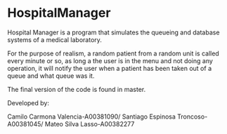 # HospitalManager

Hospital Manager is a program that simulates the queueing and database systems of a medical laboratory.

For the purpose of realism, a random patient from a random unit is called every minute or so, as long a the user is in the menu and not doing any operation, it will notify
the user when a patient has been taken out of a queue and what queue was it.

The final version of the code is found in master.

Developed by:

Camilo Carmona Valencia-A00381090/
Santiago Espinosa Troncoso-A00381045/
Mateo Silva Lasso-A00382277
